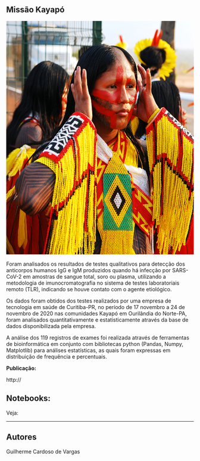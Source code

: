 ## **Missão Kayapó**

<p align="center">
  <img src="/kayapo.jpg" >
</p>

Foram analisados os resultados de testes qualitativos para detecção dos anticorpos humanos IgG e IgM produzidos quando há infecção por SARS-CoV-2 em amostras de sangue total, soro ou plasma, utilizando a metodologia de imunocromatografia no sistema de testes laboratoriais remoto (TLR), indicando se houve contato com o agente etiológico.

Os dados foram obtidos dos testes realizados por uma empresa de tecnologia em saúde de Curitiba-PR, no período de 17 novembro a 24 de novembro de 2020 nas comunidades Kayapó em Ourilândia do Norte-PA, foram analisados quantitativamente e estatisticamente através da base de dados disponibilizada pela empresa.
  
A análise dos 119 registros de exames foi realizada através de ferramentas de bioinformática em conjunto com bibliotecas python (Pandas, Numpy, Matplotlib) para análises estatísticas, as quais foram expressas em distribuição de frequência e percentuais.


**Publicação:** 

http://

## Notebooks:
Veja:

* **


## Autores
Guilherme Cardoso de Vargas
